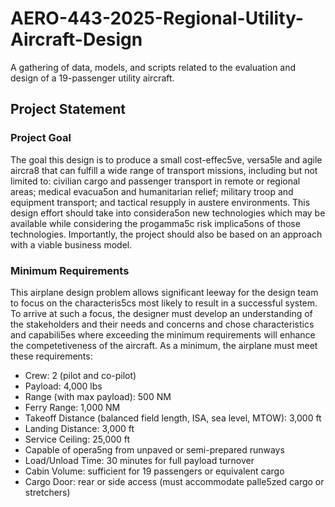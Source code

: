 # AERO-443-2025-Regional-Utility-Aircraft-Design
A gathering of data, models, and scripts related to the evaluation and design of a 19-passenger utility aircraft.

## Project Statement

### Project Goal
The goal this design is to produce a small cost-effec5ve, versa5le and agile aircra8 that can fulfill a wide range of transport missions, including but not limited to: civilian cargo and passenger transport in remote or regional areas; medical evacua5on and humanitarian relief; military troop and equipment transport; and tactical resupply in austere environments. This design effort should take into considera5on new technologies which may be available while considering the progamma5c risk implica5ons of those technologies. Importantly, the project should also be based on an approach with a viable business model.

### Minimum Requirements
This airplane design problem allows significant leeway for the design team to focus on the characteris5cs most likely to result in a successful system. To arrive at such a focus, the designer must develop an understanding of the stakeholders and their needs and concerns and chose characteristics and capabili5es where exceeding the minimum requirements will enhance the competetiveness of the aircraft. As a minimum, the airplane must meet these requirements:
* Crew: 2 (pilot and co-pilot)
* Payload: 4,000 lbs
* Range (with max payload): 500 NM
* Ferry Range: 1,000 NM
* Takeoff Distance (balanced field length, ISA, sea level, MTOW): 3,000 ft
* Landing Distance: 3,000 ft
* Service Ceiling: 25,000 ft
* Capable of opera5ng from unpaved or semi-prepared runways
* Load/Unload Time: 30 minutes for full payload turnover
* Cabin Volume: sufficient for 19 passengers or equivalent cargo
* Cargo Door: rear or side access (must accommodate palle5zed cargo or stretchers)
